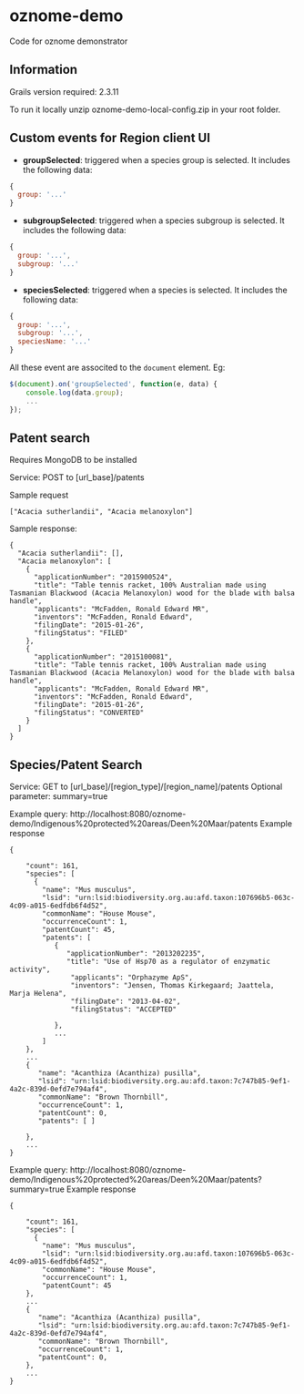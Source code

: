 oznome-demo
=========

Code for oznome demonstrator

## Information

Grails version required: 2.3.11

To run it locally unzip oznome-demo-local-config.zip in your root folder.

## Custom events for Region client UI
* **groupSelected**: triggered when a species group is selected. It includes the following data:
```javascript
{
  group: '...'
}
```
* **subgroupSelected**: triggered when a species subgroup is selected. It includes the following data:
```javascript
{
  group: '...',
  subgroup: '...'
}
```
* **speciesSelected**: triggered when a species is selected. It includes the following data:
```javascript
{
  group: '...',
  subgroup: '...',
  speciesName: '...'
}
```

All these event are associted to the `document` element. Eg:
```javascript
$(document).on('groupSelected', function(e, data) {
    console.log(data.group);
    ...
});
```

## Patent search
Requires MongoDB to be installed

Service: POST to [url_base]/patents

Sample request
```
["Acacia sutherlandii", "Acacia melanoxylon"]
```

Sample response:
```
{
  "Acacia sutherlandii": [],
  "Acacia melanoxylon": [
    {
      "applicationNumber": "2015900524",
      "title": "Table tennis racket, 100% Australian made using Tasmanian Blackwood (Acacia Melanoxylon) wood for the blade with balsa handle",
      "applicants": "McFadden, Ronald Edward MR",
      "inventors": "McFadden, Ronald Edward",
      "filingDate": "2015-01-26",
      "filingStatus": "FILED"
    },
    {
      "applicationNumber": "2015100081",
      "title": "Table tennis racket, 100% Australian made using Tasmanian Blackwood (Acacia Melanoxylon) wood for the blade with balsa handle",
      "applicants": "McFadden, Ronald Edward MR",
      "inventors": "McFadden, Ronald Edward",
      "filingDate": "2015-01-26",
      "filingStatus": "CONVERTED"
    }
  ]
}
```

## Species/Patent Search

Service: GET to [url_base]/[region_type]/[region_name]/patents
Optional parameter: summary=true

Example query: http://localhost:8080/oznome-demo/Indigenous%20protected%20areas/Deen%20Maar/patents
Example response
```
{

    "count": 161,
    "species": [
      {
        "name": "Mus musculus",
        "lsid": "urn:lsid:biodiversity.org.au:afd.taxon:107696b5-063c-4c09-a015-6edfdb6f4d52",
        "commonName": "House Mouse",
        "occurrenceCount": 1,
        "patentCount": 45,
        "patents": [
           {
              "applicationNumber": "2013202235",
              "title": "Use of Hsp70 as a regulator of enzymatic activity",
               "applicants": "Orphazyme ApS",
               "inventors": "Jensen, Thomas Kirkegaard; Jaattela, Marja Helena",
               "filingDate": "2013-04-02",
               "filingStatus": "ACCEPTED"

           },
           ...
        ]
    },
    ...
    {
       "name": "Acanthiza (Acanthiza) pusilla",
       "lsid": "urn:lsid:biodiversity.org.au:afd.taxon:7c747b85-9ef1-4a2c-839d-0efd7e794af4",
       "commonName": "Brown Thornbill",
       "occurrenceCount": 1,
       "patentCount": 0,
       "patents": [ ]

    },
    ...
}
```

Example query: http://localhost:8080/oznome-demo/Indigenous%20protected%20areas/Deen%20Maar/patents?summary=true
Example response
```
{

    "count": 161,
    "species": [
      {
        "name": "Mus musculus",
        "lsid": "urn:lsid:biodiversity.org.au:afd.taxon:107696b5-063c-4c09-a015-6edfdb6f4d52",
        "commonName": "House Mouse",
        "occurrenceCount": 1,
        "patentCount": 45
    },
    ...
    {
       "name": "Acanthiza (Acanthiza) pusilla",
       "lsid": "urn:lsid:biodiversity.org.au:afd.taxon:7c747b85-9ef1-4a2c-839d-0efd7e794af4",
       "commonName": "Brown Thornbill",
       "occurrenceCount": 1,
       "patentCount": 0,
    },
    ...
}
```
